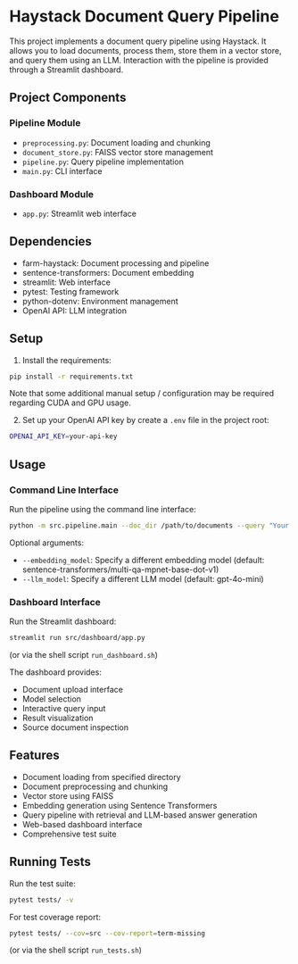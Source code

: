 # Haystack Document Query Pipeline

This project implements a document query pipeline using Haystack. It allows you to load documents, process them, store them in a vector store, and query them using an LLM. Interaction with the pipeline is provided through a Streamlit dashboard.

## Project Components

### Pipeline Module
- `preprocessing.py`: Document loading and chunking
- `document_store.py`: FAISS vector store management
- `pipeline.py`: Query pipeline implementation
- `main.py`: CLI interface

### Dashboard Module
- `app.py`: Streamlit web interface

## Dependencies

- farm-haystack: Document processing and pipeline
- sentence-transformers: Document embedding
- streamlit: Web interface
- pytest: Testing framework
- python-dotenv: Environment management
- OpenAI API: LLM integration

## Setup

1. Install the requirements:

```bash
pip install -r requirements.txt
```

Note that some additional manual setup / configuration may be required regarding CUDA and GPU usage.

2. Set up your OpenAI API key by create a `.env` file in the project root:

```bash
OPENAI_API_KEY=your-api-key
```

## Usage

### Command Line Interface

Run the pipeline using the command line interface:

```bash
python -m src.pipeline.main --doc_dir /path/to/documents --query "Your query here"
```

Optional arguments:
- `--embedding_model`: Specify a different embedding model (default: sentence-transformers/multi-qa-mpnet-base-dot-v1)
- `--llm_model`: Specify a different LLM model (default: gpt-4o-mini)

### Dashboard Interface

Run the Streamlit dashboard:

```bash
streamlit run src/dashboard/app.py
```

(or via the shell script `run_dashboard.sh`)

The dashboard provides:
- Document upload interface
- Model selection
- Interactive query input
- Result visualization
- Source document inspection

## Features

- Document loading from specified directory
- Document preprocessing and chunking
- Vector store using FAISS
- Embedding generation using Sentence Transformers
- Query pipeline with retrieval and LLM-based answer generation
- Web-based dashboard interface
- Comprehensive test suite

## Running Tests

Run the test suite:

```bash
pytest tests/ -v
```

For test coverage report:

```bash
pytest tests/ --cov=src --cov-report=term-missing
```

(or via the shell script `run_tests.sh`)
